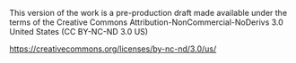 This version of the work is a pre-production draft made available under the terms
of the Creative Commons Attribution-NonCommercial-NoDerivs 3.0 United States (CC BY-NC-ND 3.0 US) 

https://creativecommons.org/licenses/by-nc-nd/3.0/us/
